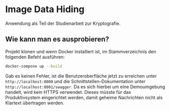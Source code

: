# Image Data Hiding
Anwendung als Teil der Studienarbeit zur Kryptografie.

## Wie kann man es ausprobieren?
Projekt klonen und wenn Docker installiert ist, im Stammverzeichnis den folgenden Befehl ausführen:
```bash
docker-compose up --build
```
Gab es keinen Fehler, ist die Benutzeroberfläche jetzt zu erreichen unter `http://localhost:8000` und die Schnittstellen-Dokumentation unter `http://localhost:8001/swagger`.
Da es sich hierbei um eine Demoumgebung handelt, wird kein HTTPS verwendet. Dieses müsste für das Produktivsystem eingerichtet werden, damit geheime Nachrichten nicht als Klartext übertragen werden.
